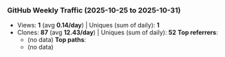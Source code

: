### GitHub Weekly Traffic (2025-10-25 to 2025-10-31)
- Views: **1** (avg **0.14/day**)  |  Uniques (sum of daily): **1**
- Clones: **87** (avg **12.43/day**)  |  Uniques (sum of daily): **52**
**Top referrers**:
  - (no data)
**Top paths**:
  - (no data)
